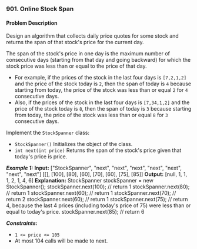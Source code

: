 ### 901. Online Stock Span

#### Problem Description

Design an algorithm that collects daily price quotes for some stock and returns the span of that stock's price for the current day.

The span of the stock's price in one day is the maximum number of consecutive days (starting from that day and going backward) for which the stock price was less than or equal to the price of that day.

- For example, if the prices of the stock in the last four days is `[7,2,1,2]` and the price of the stock today is `2`, then the span of today is `4` because starting from today, the price of the stock was less than or equal `2` for `4` consecutive days.
- Also, if the prices of the stock in the last four days is `[7,34,1,2]` and the price of the stock today is `8`, then the span of today is `3` because starting from today, the price of the stock was less than or equal `8` for `3` consecutive days.

Implement the `StockSpanner` class:

- `StockSpanner()` Initializes the object of the class.
- `int next(int price)` Returns the span of the stock's price given that today's price is price.

**_Example 1:_**
**Input:** ["StockSpanner", "next", "next", "next", "next", "next", "next", "next"]
[[], [100], [80], [60], [70], [60], [75], [85]]
**Output:** [null, 1, 1, 1, 2, 1, 4, 6]
**Explanation:** StockSpanner stockSpanner = new StockSpanner();
stockSpanner.next(100); // return 1
stockSpanner.next(80); // return 1
stockSpanner.next(60); // return 1
stockSpanner.next(70); // return 2
stockSpanner.next(60); // return 1
stockSpanner.next(75); // return 4, because the last 4 prices (including today's price of 75) were less than or equal to today's price.
stockSpanner.next(85); // return 6

**_Constraints:_**

- `1 <= price <= 105`
- At most 104 calls will be made to next.
